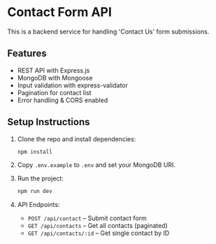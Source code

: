 # Contact Form API

This is a backend service for handling 'Contact Us' form submissions.

## Features
- REST API with Express.js
- MongoDB with Mongoose
- Input validation with express-validator
- Pagination for contact list
- Error handling & CORS enabled

## Setup Instructions

1. Clone the repo and install dependencies:
   ```bash
   npm install
   ```

2. Copy `.env.example` to `.env` and set your MongoDB URI.

3. Run the project:
   ```bash
   npm run dev
   ```

4. API Endpoints:
   - `POST /api/contact` – Submit contact form
   - `GET /api/contacts` – Get all contacts (paginated)
   - `GET /api/contacts/:id` – Get single contact by ID
